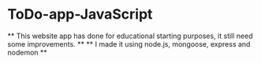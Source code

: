 # ToDo-app-JavaScript
** This website app has done for educational starting purposes, it still need some improvements. **
** I made it using node.js, mongoose, express and nodemon **
